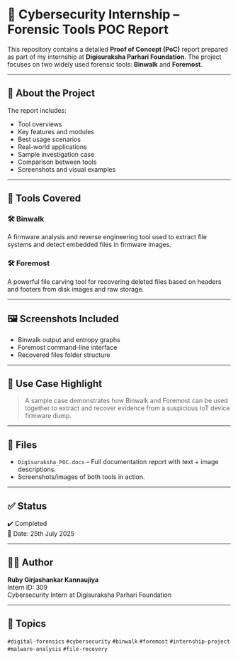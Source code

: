 # 🔐 Cybersecurity Internship – Forensic Tools POC Report

This repository contains a detailed **Proof of Concept (PoC)** report prepared as part of my internship at **Digisuraksha Parhari Foundation**. The project focuses on two widely used forensic tools: **Binwalk** and **Foremost**.

---

## 📄 About the Project

The report includes:
- Tool overviews
- Key features and modules
- Best usage scenarios
- Real-world applications
- Sample investigation case
- Comparison between tools
- Screenshots and visual examples

---

## 🧰 Tools Covered

### 🛠️ Binwalk
A firmware analysis and reverse engineering tool used to extract file systems and detect embedded files in firmware images.

### 🛠️ Foremost
A powerful file carving tool for recovering deleted files based on headers and footers from disk images and raw storage.

---

## 🖼 Screenshots Included

- Binwalk output and entropy graphs  
- Foremost command-line interface  
- Recovered files folder structure

---

## 🎯 Use Case Highlight

> A sample case demonstrates how Binwalk and Foremost can be used together to extract and recover evidence from a suspicious IoT device firmware dump.

---

## 📁 Files

- `Digisuraksha_POC.docx` – Full documentation report with text + image descriptions.
- Screenshots/images of both tools in action.

---

## ✅ Status

✔️ Completed  
📅 Date: 25th July 2025

---

## 🧑‍💻 Author

**Ruby Girjashankar Kannaujiya**  
Intern ID: 309  
Cybersecurity Intern at Digisuraksha Parhari Foundation

---

## 🔖 Topics

`#digital-forensics` `#cybersecurity` `#binwalk` `#foremost` `#internship-project` `#malware-analysis` `#file-recovery`

